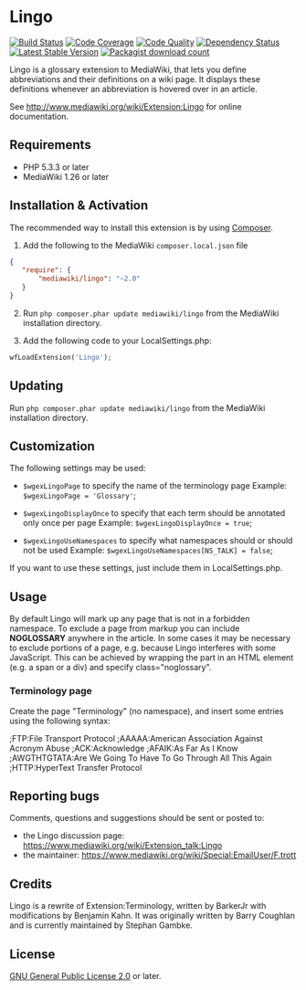 # Lingo
[![Build Status](https://travis-ci.org/wikimedia/mediawiki-extensions-Lingo.svg?branch=master)](https://travis-ci.org/wikimedia/mediawiki-extensions-Lingo/builds)
[![Code Coverage](https://scrutinizer-ci.com/g/wikimedia/mediawiki-extensions-Lingo/badges/coverage.png?b=master)](https://scrutinizer-ci.com/g/wikimedia/mediawiki-extensions-Lingo/?branch=master)
[![Code Quality](https://scrutinizer-ci.com/g/wikimedia/mediawiki-extensions-Lingo/badges/quality-score.png?b=master)](https://scrutinizer-ci.com/g/wikimedia/mediawiki-extensions-Lingo/?branch=master)
[![Dependency Status](https://www.versioneye.com/php/mediawiki:lingo/badge.png)](https://www.versioneye.com/php/mediawiki:lingo)
[![Latest Stable Version](https://poser.pugx.org/mediawiki/lingo/version.png)](https://packagist.org/packages/mediawiki/lingo)
[![Packagist download count](https://poser.pugx.org/mediawiki/lingo/d/total.png)](https://packagist.org/packages/mediawiki/lingo)

Lingo is a glossary extension to MediaWiki, that lets you define abbreviations
and their definitions on a wiki page. It displays these definitions whenever an
abbreviation is hovered over in an article.

See http://www.mediawiki.org/wiki/Extension:Lingo for online documentation.

## Requirements

- PHP 5.3.3 or later
- MediaWiki 1.26 or later

## Installation & Activation

The recommended way to install this extension is by using [Composer][composer].

1. Add the following to the MediaWiki `composer.local.json` file
 ```json
 {
 	"require": {
 		"mediawiki/lingo": "~2.0"
 	}
 }
 ```

2.  Run `php composer.phar update mediawiki/lingo` from the MediaWiki
    installation directory.

3. Add the following code to your LocalSettings.php:
 ```php
 wfLoadExtension('Lingo');
 ```

## Updating

Run `php composer.phar update mediawiki/lingo` from the MediaWiki installation
directory.

## Customization

The following settings may be used:

* `$wgexLingoPage` to specify the name of the terminology page
  Example: `$wgexLingoPage = 'Glossary'`;

* `$wgexLingoDisplayOnce` to specify that each term should be annotated only
  once per page
  Example: `$wgexLingoDisplayOnce = true`;

* `$wgexLingoUseNamespaces` to specify what namespaces should or should not be
  used
  Example: `$wgexLingoUseNamespaces[NS_TALK] = false`;

If you want to use these settings, just include them in LocalSettings.php.

## Usage

By default Lingo will mark up any page that is not in a forbidden namespace. To
exclude a page from markup you can include __NOGLOSSARY__ anywhere in the
article. In some cases it may be necessary to exclude portions of a page, e.g.
because Lingo interferes with some JavaScript. This can be achieved by wrapping
the part in an HTML element (e.g. a span or a div) and specify class="noglossary".

### Terminology page

Create the page "Terminology" (no namespace), and insert some entries using
the following syntax:

;FTP:File Transport Protocol
;AAAAA:American Association Against Acronym Abuse
;ACK:Acknowledge
;AFAIK:As Far As I Know
;AWGTHTGTATA:Are We Going To Have To Go Through All This Again
;HTTP:HyperText Transfer Protocol

## Reporting bugs

Comments, questions and suggestions should be sent or posted to:
* the Lingo discussion page: https://www.mediawiki.org/wiki/Extension_talk:Lingo
* the maintainer: https://www.mediawiki.org/wiki/Special:EmailUser/F.trott

## Credits

Lingo is a rewrite of Extension:Terminology, written by BarkerJr with
modifications by Benjamin Kahn. It was originally written by Barry Coughlan and
is currently maintained by Stephan Gambke.

## License

[GNU General Public License 2.0][license] or later.

[composer]: https://getcomposer.org/
[license]: https://www.gnu.org/copyleft/gpl.html
